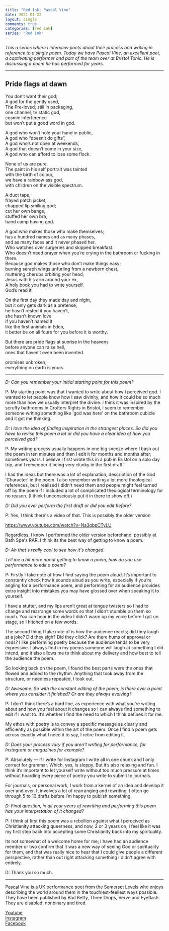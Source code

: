 ```yaml
---
title: "Red Ink: Pascal Vine"
date: 2021-01-22
layout: single
comments: true  
categories: [red ink]
series: "Red Ink"
---
```


*This a series where I interview poets about their process and writing in reference to a single poem. Today we have Pascal Vine, an excellent poet, a captivating performer and part of the team over at Bristol Tonic. He is discussing a poem he has performed for years.*

***

## Pride flags at dawn

You don’t want their god;  
A god for the gently used,  
The Pre-loved, still in packaging,  
one channel, tv static god,  
cosmic interference   
but won’t put a good word in god.  

A god who won’t hold your hand in public,  
A god who “doesn’t do gifts”,  
A god who’s not open at weekends,  
A god that doesn’t come in your size,  
A god who can afford to lose some flock.  

None of us are pure.  
The paint in his self portrait was tainted   
with the birth of colour,  
we have a rainbow ass god,  
with children on the visible spectrum.  

A duct tape,  
frayed patch jacket,  
chapped lip smiling god;  
cut her own bangs,  
stuffed her own bra,   
band camp having god.  

A god who makes those who make themselves;  
has a hundred names and as many phases,   
and as many faces and it never phased her.  
Who watches over surgeries and skipped breakfast.   
Who doesn’t need prayer when you’re crying in the bathroom or fucking in there.  
Because god makes those who don’t make things easy;  
burning seraph wings unfurling from a newborn chest,   
muttering cherubs orbiting your head,  
Jesus with his arm around your ex,  
A holy book you had to write yourself.  
God’s read it.  

On the first day they made day and night,  
but it only gets dark as a pretense;  
he hasn’t rested if you haven’t,    
she hasn’t known love   
if you haven’t named it  
like the first animals in Eden,  
it better be on all fours for you before it is worthy.  

But there are pride flags at sunrise in the heavens  
before anyone can raise hell,  
ones that haven’t even been invented.  

promises unbroken;  
everything on earth is yours.    

***

*D: Can you remember your initial starting point for this poem?*

P: My starting point was that I wanted to write about how I perceived god. I wanted to let people know how I saw divinity, and how it could be so much more than how we usually interpret the divine. I think it was inspired by the scruffy bathrooms in Crofters Rights in Bristol, I seem to remember someone writing something like 'god was here' on the bathroom cubicle and it got me thinking.

*D: I love the idea of finding inspiration in the strangest places. So did you have to revise this poem a lot or did you have a clear idea of how you perceived god?*

P: My writing process usually happens in one big sneeze where I bash out the poem in ten minutes and then I edit it for months and months after, sometimes years. I believe I first wrote this in a pub in Bristol on a solo day trip, and I remember it being very clunky in the first draft.

I had the ideas but there was a lot of explanation, description of the God 'Character' in the poem. I also remember writing a lot more theological references, but I realised I didn't need them and people might feel turned off by the poem if I included a lot of complicated theological terminology for no reason. (I think I unconsciously put it in there to show off.)

*D: Did you ever perform the first draft or did you edit before?*

P: Yes, I think there's a video of that. This is possibly the older version

https://www.youtube.com/watch?v=Na3qbpCTyLU

Regardless, I know I performed the older version beforehand, possibly at Bath Spa's RAR. I think its the best way of getting to know a poem.

*D: Ah that's really cool to see how it's changed.*

*Tell me a bit more about getting to know a poem,  how do you use performance to edit a poem?*

P: Firstly I take note of how I find saying the poem aloud. It’s important to constantly check how it sounds aloud as you write, especially if you’re angling for a performance poem, and performing for an audience provides extra insight into mistakes you may have glossed over when speaking it to yourself.

I have a stutter, and my lips aren’t great at tongue twisters so I had to change and rearrange some words so that I didn’t stumble on them so much. You can hear in the video I didn’t warm up my voice before I got on stage, so I hitched on a few words.

The second thing I take note of is how the audience reacts; did they laugh at a joke? Did they sigh? Did they click? Are there hums of approval or nods? I like performing poetry because the audience tends to be very expressive. I always find in my poems someone will laugh at something I did intend, and it also allows me to think about my delivery and how best to tell the audience the poem.

So looking back on the poem, I found the best parts were the ones that flowed and added to the rhythm. Anything that took away from the structure, or needless repeated, I took out.

*D: Awesome. So with the constant editing of the poem, is there ever a point where you consider it finished? Or are they always evolving?*

P: I don’t think there’s a hard line, as experience with what you’re writing about and how you feel about it changes so I can always find something to edit if I want to. It’s whether I find the need to which I think defines it for me.

My ethos with poetry is to convey a specific message as clearly and efficiently as possible within the art of the poem. Once I find a poem gets across exactly what I need it to say, I retire from editing it.

*D: Does your process vary if you aren't writing for performance, for Instagram or magazines for example?*

P: Absolutely — if I write for Instagram I write all in one chunk and I only correct for grammar. Which, yes, is sloppy. But it’s also relaxing and fun. I think it’s important to let yourself write without too much pressure at times without hoarding every piece of poetry you write to submit to journals.

For journals, or personal work, I work from a kernel of an idea and develop it over and over. It involves a lot of rearranging and rewriting. I often go through 5 to 10 drafts before I’m happy to publish something.

*D: Final question, in all your years of rewriting and performing this poem has your interpretation of it changed?*

P: I think at first this poem was a rebellion against what I perceived as Christianity attacking queerness, and now, 2 or 3 years on, I feel like it was my first step back into accepting some Christianity back into my spirituality.

Its not somewhat of a welcome home for me; I have had an audience member or two confirm that it was a new way of seeing God or spirituality for them, and that was really nice to hear that I could give people a different perspective, rather than out right attacking something I didn't agree with entirely.

D: Thank you so much.

***

Pascal Vine is a UK performance poet from the Somerset Levels who enjoys describing the world around them in the touchiest-feeliest ways possible. They have been published by Bad Betty, Three Drops, Verve and Eyeflash. They are disabled, nonbinary and tired.

[Youtube](https://www.youtube.com/channel/UCwi6xuVThLTXttH5cckdOZg)  
[Instagram](https://www.instagram.com/pascalvpoet/)  
[Facebook](https://www.facebook.com/PascalVinePoet)  
